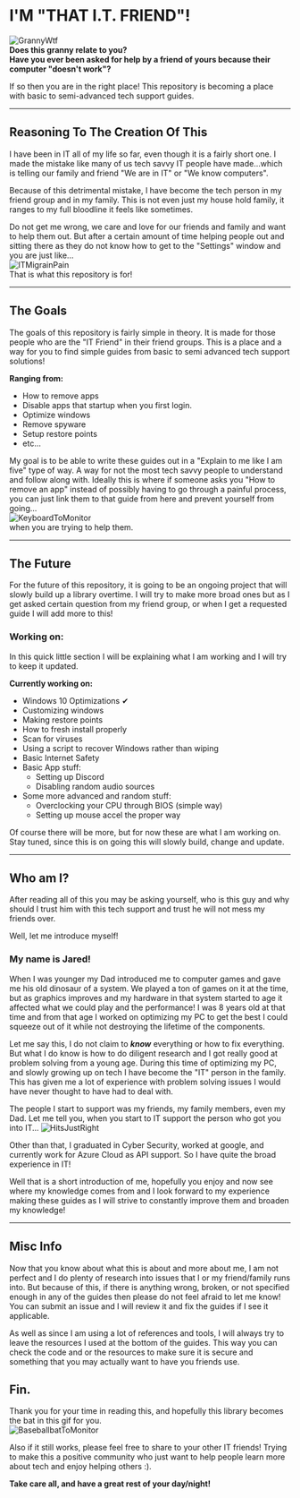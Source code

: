 # I'M "THAT I.T. FRIEND"!
![GrannyWtf](https://github.com/JaredKIso/Im-That-IT-Friend/blob/main/Home-Page-References/Gif-And-Images/GrannyWtf.png)   
**Does this granny relate to you?**   
**Have you ever been asked for help by a friend of yours because their computer "doesn't work"?**

If so then you are in the right place! This repository is becoming a place with basic to semi-advanced tech support guides. 
* * *
## Reasoning To The Creation Of This
I have been in IT all of my life so far, even though it is a fairly short one. I made the mistake like many of us tech savvy IT people have made...which is telling our family and friend "We are in IT" or "We know computers". 

Because of this detrimental mistake, I have become the tech person in my friend group and in my family. This is not even just my house hold family, it ranges to my full bloodline it feels like sometimes. 

Do not get me wrong, we care and love for our friends and family and want to help them out. But after a certain amount of time helping people out and sitting there as they do not know how to get to the "Settings" window and you are just like...   
![ITMigrainPain](https://github.com/JaredKIso/Im-That-IT-Friend/blob/main/Home-Page-References/Gif-And-Images/ITMigrainPain.gif)   
That is what this repository is for!
* * *
## The Goals
The goals of this repository is fairly simple in theory. It is made for those people who are the "IT Friend" in their friend groups. This is a place and a way for you to find simple guides from basic to semi advanced tech support solutions!    

**Ranging from:**
  - How to remove apps
  - Disable apps that startup when you first login.
  - Optimize windows
  - Remove spyware
  - Setup restore points
  - etc...

My goal is to be able to write these guides out in a "Explain to me like I am five" type of way. A way for not the most tech savvy people to understand and follow along with. Ideally this is where if someone asks you "How to remove an app" instead of possibly having to go through a painful process, you can just link them to that guide from here and prevent yourself from going...   
![KeyboardToMonitor](https://github.com/JaredKIso/Im-That-IT-Friend/blob/main/Home-Page-References/Gif-And-Images/KeyboardToMonitor.gif)   
when you are trying to help them. 
* * *
## The Future
For the future of this repository, it is going to be an ongoing project that will slowly build up a library overtime. I will try to make more broad ones but as I get asked certain question from my friend group, or when I get a requested guide I will add more to this!

### Working on:
In this quick little section I will be explaining what I am working and I will try to keep it updated.   

**Currently working on:**

  - Windows 10 Optimizations ✔
  - Customizing windows
  - Making restore points
  - How to fresh install properly
  - Scan for viruses
  - Using a script to recover Windows rather than wiping
  - Basic Internet Safety
  - Basic App stuff:
    - Setting up Discord
    - Disabling random audio sources
  - Some more advanced and random stuff:
    - Overclocking your CPU through BIOS (simple way)
    - Setting up mouse accel the proper way

Of course there will be more, but for now these are what I am working on. Stay tuned, since this is on going this will slowly build, change and update.
* * *
## Who am I?
After reading all of this you may be asking yourself, who is this guy and why should I trust him with this tech support and trust he will not mess my friends over.

Well, let me introduce myself!

### My name is Jared!
When I was younger my Dad introduced me to computer games and gave me his old dinosaur of a system. We played a ton of games on it at the time, but as graphics improves and my hardware in that system started to age it affected what we could play and the performance! I was 8 years old at that time and from that age I worked on optimizing my PC to get the best I could squeeze out of it while not destroying the lifetime of the components.

Let me say this, I do not claim to ***know*** everything or how to fix everything. But what I do know is how to do diligent research and I got really good at problem solving from a young age. During this time of optimizing my PC, and slowly growing up on tech I have become the "IT" person in the family. This has given me a lot of experience with problem solving issues I would have never thought to have had to deal with.

The people I start to support was my friends, my family members, even my Dad. Let me tell you, when you start to IT support the person who got you into IT... 
![HitsJustRight](https://github.com/JaredKIso/Im-That-IT-Friend/blob/main/Home-Page-References/Gif-And-Images/8RKAP94.jpg)   

Other than that, I graduated in Cyber Security, worked at google, and currently work for Azure Cloud as API support. So I have quite the broad experience in IT!

Well that is a short introduction of me, hopefully you enjoy and now see where my knowledge comes from and I look forward to my experience making these guides as I will strive to constantly improve them and broaden my knowledge!

* * *

## Misc Info
Now that you know about what this is about and more about me, I am not perfect and I do plenty of research into issues that I or my friend/family runs into. But because of this, if there is anything wrong, broken, or not specified enough in any of the guides then please do not feel afraid to let me know! You can submit an issue and I will review it and fix the guides if I see it applicable.

As well as since I am using a lot of references and tools, I will always try to leave the resources I used at the bottom of the guides. This way you can check the code and or the resources to make sure it is secure and something that you may actually want to have you friends use.

## Fin.
Thank you for your time in reading this, and hopefully this library becomes the bat in this gif for you.   
![BaseballbatToMonitor](https://github.com/JaredKIso/Im-That-IT-Friend/blob/main/Home-Page-References/Gif-And-Images/BaseballbatToMonitor.gif)

Also if it still works, please feel free to share to your other IT friends! Trying to make this a positive community who just want to help people learn more about tech and enjoy helping others :). 

**Take care all, and have a great rest of your day/night!**
